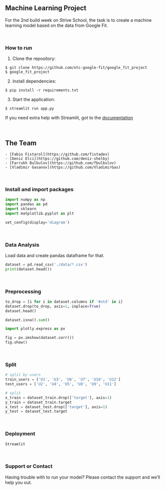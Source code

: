 ## Machine Learning Project

For the 2nd build week on Strive School, the task is to create a machine learning model based on the data from Google Fit.

<br />

### How to run

1. Clone the repository:

```
$ git clone https://github.com/ntc-google-fit/google_fit_project
$ google_fit_project
```

2. Install dependencies:

```
$ pip install -r requirements.txt
```

3. Start the application:

```
$ streamlit run app.py
```

If you need extra help with Streamlit, got to the [documentation](https://docs.streamlit.io)

<br />

## The Team

    - [Fabio Fistarol](https://github.com/fistadev)
    - [Deniz Elci](https://github.com/deniz-shelby)
    - [Farrukh Bulbulov](https://github.com/fbulbulov)
    - [Vladimir Gasanov](https://github.com/VladimirGas)

<br />

### Install and import packages

```python
import numpy as np
import pandas as pd
import sklearn
import matplotlib.pyplot as plt

set_config(display='diagram')
```

<br />

### Data Analysis

Load data and create pandas dataframe for that.

```python
dataset = pd.read_csv('./data/*.csv')
print(dataset.head())
```

<br />

### Preprocessing

```python
to_drop = [i for i in dataset.columns if '#std' in i]
dataset.drop(to_drop, axis=1, inplace=True)
dataset.head()

dataset.isna().sum()
```

```python
import plotly.express as px

fig = px.imshow(dataset.corr())
fig.show()
```

<br />

### Split

```python
# split by users
train_users = ['U1', 'U3', 'U6', 'U7', 'U10', 'U12']
test_users = ['U2', 'U4', 'U5', 'U8', 'U9', 'U11']

# split
x_train = dataset_train.drop(['target'], axis=1)
y_train = dataset_train.target
x_test = dataset_test.drop(['target'], axis=1)
y_test = dataset_test.target
```

<br />

### Deployment

```python
Streamlit
```

<br />

### Support or Contact

Having trouble with to run your model? Please contact the support and we’ll help you out.

<br />
